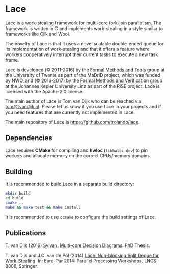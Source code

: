 Lace
======
Lace is a work-stealing framework for multi-core fork-join parallelism.
The framework is written in C and implements work-stealing in a style similar
to frameworks like Cilk and Wool.

The novelty of Lace is that it uses a novel scalable double-ended queue for its
implementation of work-stealing and that it offers a feature where workers
cooperatively interrupt their current tasks to execute a new task frame.

Lace is developed (&copy; 2011-2016) by the [Formal Methods and Tools](http://fmt.ewi.utwente.nl/)
group at the University of Twente as part of the MaDriD project, which
was funded by NWO, and (&copy; 2016-2017) by the [Formal Methods and Verification](http://fmv.jku.at/)
group at the Johannes Kepler University Linz as part of the RiSE project.
Lace is licensed with the Apache 2.0 license.

The main author of Lace is Tom van Dijk who can be reached via <tom@tvandijk.nl>.
Please let us know if you use Lace in your projects and if you need
features that are currently not implemented in Lace.

The main repository of Lace is https://github.com/trolando/lace.

Dependencies
------------
Lace requires **CMake** for compiling and **hwloc** (`libhwloc-dev`) to pin workers and allocate memory on the correct CPUs/memory domains.

Building
--------
It is recommended to build Lace in a separate build directory:
```bash
mkdir build
cd build
cmake ..
make && make test && make install
```

It is recommended to use `ccmake` to configure the build settings of Lace.

Publications
------------
T. van Dijk (2016) [Sylvan: Multi-core Decision Diagrams](http://dx.doi.org/10.3990/1.9789036541602). PhD Thesis.

T. van Dijk and J.C. van de Pol (2014) [Lace: Non-blocking Split Deque for Work-Stealing](http://dx.doi.org/10.1007/978-3-319-14313-2_18). In: Euro-Par 2014: Parallel Processing Workshops. LNCS 8806, Springer.
